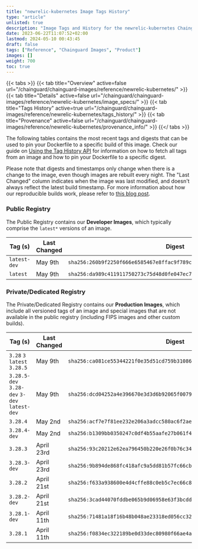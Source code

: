 ```yaml
---
title: "newrelic-kubernetes Image Tags History"
type: "article"
unlisted: true
description: "Image Tags and History for the newrelic-kubernetes Chainguard Image"
date: 2023-06-22T11:07:52+02:00
lastmod: 2024-05-10 00:43:45
draft: false
tags: ["Reference", "Chainguard Images", "Product"]
images: []
weight: 700
toc: true
---
```


{{< tabs >}}
{{< tab title="Overview" active=false url="/chainguard/chainguard-images/reference/newrelic-kubernetes/" >}}
{{< tab title="Details" active=false url="/chainguard/chainguard-images/reference/newrelic-kubernetes/image_specs/" >}}
{{< tab title="Tags History" active=true url="/chainguard/chainguard-images/reference/newrelic-kubernetes/tags_history/" >}}
{{< tab title="Provenance" active=false url="/chainguard/chainguard-images/reference/newrelic-kubernetes/provenance_info/" >}}
{{</ tabs >}}

The following tables contains the most recent tags and digests that can be used to pin your Dockerfile to a specific build of this image. Check our guide on [Using the Tag History API](/chainguard/chainguard-images/using-the-tag-history-api/) for information on how to fetch all tags from an image and how to pin your Dockerfile to a specific digest.

Please note that digests and timestamps only change when there is a change to the image, even though images are rebuilt every night. The "Last Changed" column indicates when the image was last modified, and doesn't always reflect the latest build timestamp. For more information about how our reproducible builds work, please refer to [this blog post](https://www.chainguard.dev/unchained/reproducing-chainguards-reproducible-image-builds).

### Public Registry
The Public Registry contains our **Developer Images**, which typically comprise the `latest*` versions of an image.

| Tag (s)       | Last Changed | Digest                                                                    |
|---------------|--------------|---------------------------------------------------------------------------|
|  `latest-dev` | May 9th      | `sha256:260b9f2250f666e6585467e8ffac9f789ca03773a76f23ddaca08fb48e93d5b4` |
|  `latest`     | May 9th      | `sha256:da989c411911750273c75d48d0fe047ec7d801156bdbb83e35c95d4761a4ef7f` |


### Private/Dedicated Registry
The Private/Dedicated Registry contains our **Production Images**, which include all versioned tags of an image and special images that are not available in the public registry (including FIPS images and other custom builds).

| Tag (s)                                       | Last Changed | Digest                                                                    |
|-----------------------------------------------|--------------|---------------------------------------------------------------------------|
|  `3.28` `3` `latest` `3.28.5`                 | May 9th      | `sha256:ca081ce55344221f0e35d51cd759b3108699d2e3b449adf68721556de360b49d` |
|  `3.28.5-dev` `3.28-dev` `3-dev` `latest-dev` | May 9th      | `sha256:dcd04252a4e396670e3d3d6b92065f0079ad5020aa98d956292b5817240cd95c` |
|  `3.28.4`                                     | May 2nd      | `sha256:acf7e7f81ee232e206a3adcc580ac6f2aec6fc56a54c2d95d0f1aa5a148fc6f9` |
|  `3.28.4-dev`                                 | May 2nd      | `sha256:b1309bb0350247c0df4b55aafe27b061f4dc0ed4f317d0854391d1597a9b6e50` |
|  `3.28.3`                                     | April 23rd   | `sha256:93c20212e62ea796450b220e26f0b76c34e713cdce367440f4469d6a1e3383ae` |
|  `3.28.3-dev`                                 | April 23rd   | `sha256:9b894de868fc418afc9a5dd81b57fc66cbfbd45d9e5a14d4f9a969f030ab4a30` |
|  `3.28.2`                                     | April 21st   | `sha256:f633a938600e4d4cffe88c0eb5c7ec66c8bfd9a531ccf1bab7d6dd84bf7401b2` |
|  `3.28.2-dev`                                 | April 21st   | `sha256:3cad44070fddbe065b9d06958e63f3bcddae083a8c5fa1fb59bde8cfd8bac9b3` |
|  `3.28.1-dev`                                 | April 11th   | `sha256:71481a18f16b48b048ae23318ed056cc32bdf01836feda824dcb0c5f2c98581e` |
|  `3.28.1`                                     | April 11th   | `sha256:f0834ec322189be0d33dec80980f66ae4ae3057bc75b569c0eac76c90934ac90` |

